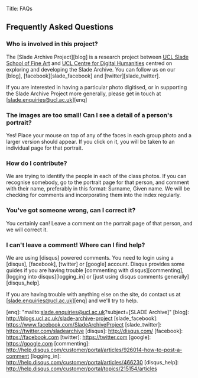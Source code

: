 Title: FAQs

## Frequently Asked Questions ##

### Who is involved in this project?

The [Slade Archive Project][blog] is a research project between [UCL Slade School of Fine Art][slade] and [UCL Centre for Digital Humanities][ucldh] centred on exploring and developing the Slade Archive. You can follow us on our [blog], [facebook][slade_facebook] and [twitter][slade_twitter]. 

If you are interested in having a particular photo digitised, or in supporting the Slade Archive Project more generally, please get in touch at [slade.enquiries@ucl.ac.uk][enq]

### The images are too small! Can I see a detail of a person's portrait?

Yes! Place your mouse on top of any of the faces in each group photo and a larger version should appear. If you click on it, you will be taken to an individual page for that portrait.

### How do I contribute?

We are trying to identify the people in each of the class photos. If you can recognise somebody, go to the portrait page for that person, and comment with their name, preferably in this format: Surname, Given name. We will be checking for comments and incorporating them into the index regularly.

### You've got someone wrong, can I correct it?

You certainly can! Leave a comment on the portrait page of that person, and we will correct it.

### I can't leave a comment! Where can I find help?

We are using [disqus] powered comments. You need to login using a [disqus], [facebook], [twitter] or [google] account. Disqus provides some guides if you are having trouble [commenting with disqus][commenting], [logging into disqus][logging_in] or [just using disqus comments generally][disqus_help]. 

If you are having trouble with anything else on the site, do contact us at [slade.enquiries@ucl.ac.uk][enq] and we'll try to help.


[ucldh]: http://www.ucl.ac.uk/dh
[slade]: http://www.ucl.ac.uk/slade
[enq]: "mailto:slade.enquiries@ucl.ac.uk?subject=[SLADE Archive]"
[blog]: http://blogs.ucl.ac.uk/slade-archive-project
[slade_facebook]: https://www.facebook.com/SladeArchiveProject
[slade_twitter]: https://twitter.com/sladearchive
[disqus]: http://disqus.com/
[facebook]: https://facebook.com
[twitter]: https://twitter.com
[google]: https://google.com
[commenting]: http://help.disqus.com/customer/portal/articles/926014-how-to-post-a-comment
[logging_in]: http://help.disqus.com/customer/portal/articles/466230
[disqus_help]: http://help.disqus.com/customer/portal/topics/215154/articles